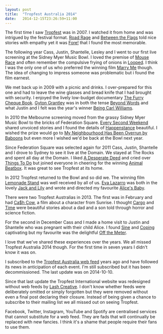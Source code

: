 ```yaml
---
layout: post
title:  "Tropfest Australia 2014"
date:   2014-12-15T23:26:59+11:00
---
```


The first time I saw [Tropfest][] was in 2007.
I watched it from home and was intrigued by the festival format.
[Road Rage][] and [Between the Flags][] told nice stories with empathy yet it was [Fore!][] that I found the most memorable.

[Tropfest]: http://tropfest.com
[Road Rage]: https://youtube.com/watch?v=LUnAgMCiyPg&list=PLE695F4A4F4DC928A
[Between the Flags]: https://youtube.com/watch?v=zWLb8d_cxPU&list=PLE695F4A4F4DC928A
[Fore!]: https://youtube.com/watch?v=Xl55JDyKLuM&list=PLE695F4A4F4DC928A

The following year Cass, Justin, Shantelle, Lesley and I went to our first live screening at the Sidney Myer Music Bowl.
I loved the premise of [Mouse Race][] and often remember the compulsive frying of onions in [Looped][].
I think I was the only one of us who preferred the winning film [Marry Me][] though.
The idea of changing to impress someone was problematic but i found the film earnest.

[Mouse Race]: https://youtube.com/watch?v=2BmJ9QSwALA&list=PLC37531B0849035FB
[Looped]: https://youtube.com/watch?list=v=LA49JjSGsKE&PLC37531B0849035FB
[Marry Me]: https://youtube.com/watch?list=v=XFdbZHMBxfg&PLC37531B0849035FB

We met back up in 2009 with a picnic and drinks.
I over-prepared for this one and had to leave the wine glasses and bread knife that I had brought with security.
I enjoyed the lively low-budget documentary [The Furry Cheque Book][].
[Gyton Grantley][] was in both the tense [Beyond Words][] and what Justin and I felt was the year's winner [Being Carl Williams][].

[The Furry Cheque Book]: https://www.youtube.com/watch?v=9r_nWJzcH-8&list=PL2E87FFF3729E8416
[Gyton Grantley]: http://imdb.com/name/nm1189489
[Beyond Words]: https://youtube.com/watch?v=FJlVNxBbrU8&list=PL2E87FFF3729E8416
[Being Carl Williams]: https://youtube.com/watch?v=LaJP6WJISUA&list=PL2E87FFF3729E8416

In 2010 the Melbourne screening moved from the grassy Sidney Myer Music Bowl to the bricks of Federation Square.
[Every Second Weekend][] shared unvoiced stories and I found the details of [Happenstance][] beautiful.
I wished the prize would go to [My Neighbourhood Has Been Overrun by Baboons][] but even more I wished we'd be back at the Bowl next year.

[Every Second Weekend]: https://youtube.com/watch?v=GyWYpXq3xSs&list=PL0BCF195E2911CEB0
[Happenstance]: https://youtube.com/watch?v=OMNdMu0kLj0&list=PL0BCF195E2911CEB0
[My Neighbourhood Has Been Overrun by Baboons]: https://youtube.com/watch?v=ZQo9le7f4GE&list=PL0BCF195E2911CEB0

Since Federation Square was selected again for 2011 Cass, Justin, Shantelle and I drove to Sydney to see it live at the Domain.
We stayed at The Rocks and spent all day at the Domain.
I liked [A Desperate Deed][] and cried over [Things To Do][] but joined everyone in cheering for the winning [Animal Beatbox][].
It was great to see Tropfest at its home.

[A Desperate Deed]: https://youtube.com/watch?v=vGZ6PBQYTpQ&list=PL5CCDD2BC79A503D6
[Things To Do]: https://youtube.com/watch?v=D9mpnFA39Cs&list=PL5CCDD2BC79A503D6
[Animal Beatbox]: https://youtube.com/watch?v=vxiSP_ch_oI&list=PL5CCDD2BC79A503D6

In 2012 Tropfest returned to the Bowl and so did we.
The winning film [Lemonade Stand][] was well received by all of us.
[Eva Lazarro][] was both in the lovely [Jack and Lily][] and wrote and directed my favourite [Alice's Baby][].

[Lemonade Stand]: https://youtube.com/watch?v=9JL82j-l6hM&list=PL3D3C7D294ADED907
[Eva Lazarro]: http://imdb.com/name/nm1913597
[Jack and Lily]: https://youtube.com/watch?v=3M2ohmOxZ-k&list=PL3D3C7D294ADED907
[Alice's Baby]: https://youtube.com/watch?v=lsDt321cWjg&list=PL3D3C7D294ADED907

There were two Tropfest Australias in 2013.
The first was in February and had [Ca$h Cow][], a film about a character from Sunrise.
I thought [Cargo][] and [Time][] were beautiful stories about a dad and a son told through horror and science fiction.

[Ca$h Cow]: https://youtube.com/watch?v=xvwRX4Vcy64&list=PLZ4MsBTSmdgbQOMBUnrQP7PnpDrDeXcgH
[Cargo]: https://youtube.com/watch?v=gryenlQKTbE&list=PLZ4MsBTSmdgbQOMBUnrQP7PnpDrDeXcgH
[Time]: https://youtube.com/watch?v=FBly6LdzW_g&list=PLZ4MsBTSmdgbQOMBUnrQP7PnpDrDeXcgH

For the second in December Cass and I made a home visit to Justin and Shantelle who was pregnant with their child Alice.
I found [Sine][] and [Coping][] captivating but my favourite was the delightful [Off the Meter][].

[Sine]: https://youtube.com/watch?v=DtEMQDqaG6U&list=PLZ4MsBTSmdgYLjEOprwIBVn5g6uM-5jD_
[Coping]: https://youtube.com/watch?v=jCrSL2cvxtA&list=PLZ4MsBTSmdgYLjEOprwIBVn5g6uM-5jD_
[Off the Meter]: https://youtube.com/watch?v=pRvU7I8B4uU&list=PLZ4MsBTSmdgYLjEOprwIBVn5g6uM-5jD_

I love that we've shared these experiences over the years.
We all missed Tropfest Australia 2014 though.
For the first time in seven years I didn't know it was on.

I subscribed to the [Tropfest Australia web feed][] years ago and have followed its news  in anticipation of each event.
I'm still subscribed but it has been decommissioned.
The last update was on 2014-10-10.

[Tropfest Australia web feed]: http://tropfest.com/au/feed

Since that last update the Tropfest International website was redesigned without web feeds by [Lash Creative][].
I don't know whether feeds were deliberately omitted or simply forgotten but they were removed without even a final post declaring their closure.
Instead of being given a chance to subscribe to their mailing list we all missed out on seeing Tropfest.

[Lash Creative]: http://lashcreative.com.au

Facebook, Twitter, Instagram, YouTube and Spotify are centralised services that cannot substitute for a web feed.
They are fads that will continually be replaced with new fancies.
I think it's a shame that people require their fans to use them.

